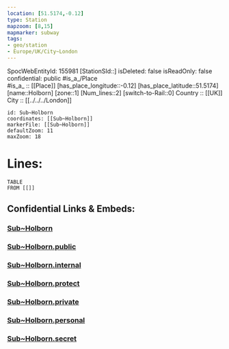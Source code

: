 ```yaml
---
location: [51.5174,-0.12] 
type: Station 
mapzoom: [8,15] 
mapmarker: subway 
tags:
- geo/station
- Europe/UK/City~London
---
```

SpocWebEntityId: 155981
[StationSId::] 
isDeleted: false
isReadOnly: false
confidential: public
#is_a_/Place  
#is_a_ :: [[Place]] 
[has_place_longitude::-0.12] 
[has_place_latitude::51.5174] 
[name::Holborn] 
[zone::1] 
[Num_lines::2] 
[switch-to-Rail::0] 
Country :: [[UK]]  
City :: [[../../../London]]  


```leaflet
id: Sub~Holborn
coordinates: [[Sub~Holborn]] 
markerFile: [[Sub~Holborn]] 
defaultZoom: 11 
maxZoom: 18
```


# Lines: 
```dataview
TABLE 
FROM [[]] 
```


## Confidential Links & Embeds: 

### [Sub~Holborn](/_Standards/Earth/Continent/Europe/Europe~North/UK/England/Regions~England/London,Greater/cities~GreaterLondon/Underground/Station/Sub~Holborn.md) 

### [Sub~Holborn.public](/_public/Earth/Continent/Europe/Europe~North/UK/England/Regions~England/London,Greater/cities~GreaterLondon/Underground/Station/Sub~Holborn.public.md) 

### [Sub~Holborn.internal](/_internal/Earth/Continent/Europe/Europe~North/UK/England/Regions~England/London,Greater/cities~GreaterLondon/Underground/Station/Sub~Holborn.internal.md) 

### [Sub~Holborn.protect](/_protect/Earth/Continent/Europe/Europe~North/UK/England/Regions~England/London,Greater/cities~GreaterLondon/Underground/Station/Sub~Holborn.protect.md) 

### [Sub~Holborn.private](/_private/Earth/Continent/Europe/Europe~North/UK/England/Regions~England/London,Greater/cities~GreaterLondon/Underground/Station/Sub~Holborn.private.md) 

### [Sub~Holborn.personal](/_personal/Earth/Continent/Europe/Europe~North/UK/England/Regions~England/London,Greater/cities~GreaterLondon/Underground/Station/Sub~Holborn.personal.md) 

### [Sub~Holborn.secret](/_secret/Earth/Continent/Europe/Europe~North/UK/England/Regions~England/London,Greater/cities~GreaterLondon/Underground/Station/Sub~Holborn.secret.md)

